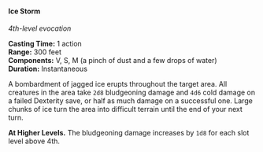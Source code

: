 #### Ice Storm
<!-- TODO Check and tag this spell -->
<!-- markdownlint-disable-next-line no-emphasis-as-heading -->
_4th-level evocation_

**Casting Time:** 1 action \
**Range:** 300 feet \
**Components:** V, S, M (a pinch of dust and a few drops of water) \
**Duration:** Instantaneous

A bombardment of jagged ice erupts throughout the target area.
All creatures in the area take `2d8` bludgeoning damage and `4d6` cold damage on a failed Dexterity save, or half as much damage on a successful one.
Large chunks of ice turn the area into difficult terrain until the end of your next turn.

**At Higher Levels.**
The bludgeoning damage increases by `1d8` for each slot level above 4th.
